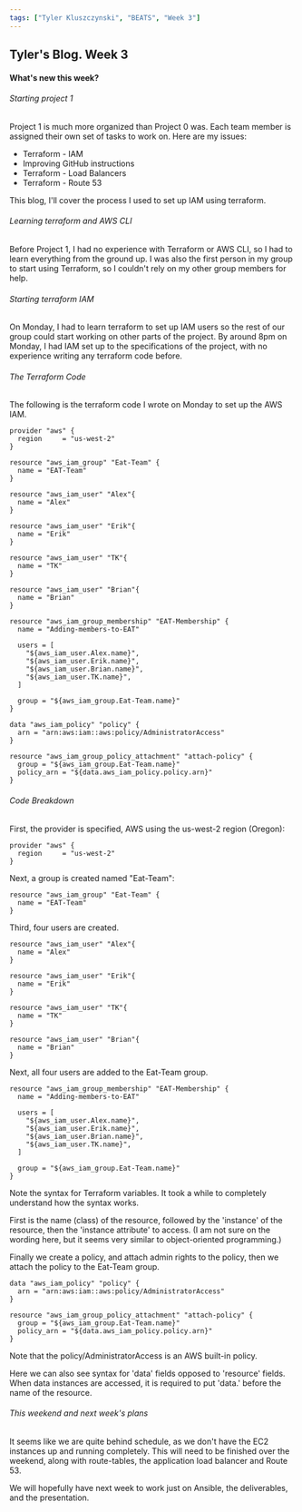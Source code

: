 ```yaml
---
tags: ["Tyler Kluszczynski", "BEATS", "Week 3"]
---
```

## Tyler's Blog. Week 3
#### What's new this week?

###### Starting project 1
Project 1 is much more organized than Project 0 was. Each team member is assigned their own set of tasks to work on.
Here are my issues:
* Terraform - IAM
* Improving GitHub instructions
* Terraform - Load Balancers
* Terraform - Route 53

This blog, I'll cover the process I used to set up IAM using terraform.

###### Learning terraform and AWS CLI
Before Project 1, I had no experience with Terraform or AWS CLI, so I had to learn everything from the ground up. I was also the first person in my group to start using Terraform, so I couldn't rely on my other group members for help.

###### Starting terraform IAM
On Monday, I had to learn terraform to set up IAM users so the rest of our group could start working on other parts of the project. By around 8pm on Monday, I had IAM set up to the specifications of the project, with no experience writing any terraform code before.

###### The Terraform Code
The following is the terraform code I wrote on Monday to set up the AWS IAM.

```
provider "aws" {
  region     = "us-west-2"
}

resource "aws_iam_group" "Eat-Team" {
  name = "EAT-Team"
}

resource "aws_iam_user" "Alex"{
  name = "Alex"
}

resource "aws_iam_user" "Erik"{
  name = "Erik"
}

resource "aws_iam_user" "TK"{
  name = "TK"
}

resource "aws_iam_user" "Brian"{
  name = "Brian"
}

resource "aws_iam_group_membership" "EAT-Membership" {
  name = "Adding-members-to-EAT"

  users = [
    "${aws_iam_user.Alex.name}",
    "${aws_iam_user.Erik.name}",
	"${aws_iam_user.Brian.name}",
	"${aws_iam_user.TK.name}",
  ]

  group = "${aws_iam_group.Eat-Team.name}"
}

data "aws_iam_policy" "policy" {
  arn = "arn:aws:iam::aws:policy/AdministratorAccess"
}

resource "aws_iam_group_policy_attachment" "attach-policy" {
  group = "${aws_iam_group.Eat-Team.name}"
  policy_arn = "${data.aws_iam_policy.policy.arn}"
}
```

###### Code Breakdown
First, the provider is specified, AWS using the us-west-2 region (Oregon):
```
provider "aws" {
  region     = "us-west-2"
}
```

Next, a group is created named "Eat-Team":

```
resource "aws_iam_group" "Eat-Team" {
  name = "EAT-Team"
}
```

Third, four users are created.
```
resource "aws_iam_user" "Alex"{
  name = "Alex"
}

resource "aws_iam_user" "Erik"{
  name = "Erik"
}

resource "aws_iam_user" "TK"{
  name = "TK"
}

resource "aws_iam_user" "Brian"{
  name = "Brian"
}
```
Next, all four users are added to the Eat-Team group.

```
resource "aws_iam_group_membership" "EAT-Membership" {
  name = "Adding-members-to-EAT"

  users = [
    "${aws_iam_user.Alex.name}",
    "${aws_iam_user.Erik.name}",
	"${aws_iam_user.Brian.name}",
	"${aws_iam_user.TK.name}",
  ]

  group = "${aws_iam_group.Eat-Team.name}"
}
```
Note the syntax for Terraform variables. It took a while to completely understand how the syntax works.

First is the name (class) of the resource, followed by the 'instance' of the resource, then the 'instance attribute' to access. (I am not sure on the wording here, but it seems very similar to object-oriented programming.)

Finally we create a policy, and attach admin rights to the policy, then we attach the policy to the Eat-Team group.
```
data "aws_iam_policy" "policy" {
  arn = "arn:aws:iam::aws:policy/AdministratorAccess"
}

resource "aws_iam_group_policy_attachment" "attach-policy" {
  group = "${aws_iam_group.Eat-Team.name}"
  policy_arn = "${data.aws_iam_policy.policy.arn}"
}
```
Note that the policy/AdministratorAccess is an AWS built-in policy.

Here we can also see syntax for 'data' fields opposed to 'resource' fields. When data instances are accessed, it is required to put 'data.' before the name of the resource.

###### This weekend and next week's plans
It seems like we are quite behind schedule, as we don't have the EC2 instances up and running completely. This will need to be finished over the weekend, along with route-tables, the application load balancer and Route 53.

We will hopefully have next week to work just on Ansible, the deliverables, and the presentation.
